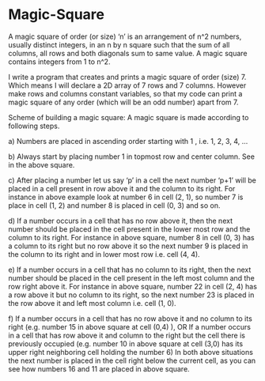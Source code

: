 # Magic-Square

A magic square of order (or size) ‘n’ is an arrangement of n^2 numbers, usually distinct integers, in an n by n square such that the sum of all columns, all rows and both diagonals sum to same value. A magic square contains integers from 1 to n^2.

I write a program that creates and prints a magic square of order (size) 7.
Which means I will declare a 2D array of 7 rows and 7 columns. However make rows and columns constant variables, so that my code can print a magic square of any order (which will be an odd number) apart from 7.

Scheme of building a magic square:
A magic square is made according to following steps. 

a)	Numbers are placed in ascending order starting with 1 , i.e. 1, 2, 3, 4, …

b)	Always start by placing number 1 in topmost row and center column. See in the above square.

c)	After placing a number let us say ‘p’ in a cell the next number ‘p+1’ will be placed in a cell present in row above it and the column to its right. For instance in above example  look at number 6 in cell (2, 1), so number 7 is place in cell (1, 2) and number 8 is placed in cell (0, 3) and so on.

d)	If a number occurs in a cell that has no row above it, then the next number should be placed in the cell present in the lower most row and the column to its right. For instance in above square, number 8 in cell (0, 3) has a column to its right but no row above it so the next number 9 is placed in the column to its right and in lower most row i.e. cell (4, 4).

e)	If a number occurs in a cell that has no column to its right, then the next number should be placed in the cell present in the left most column and the row right above it. For instance in above square, number 22 in cell (2, 4) has a row above it but no column to  its right, so the next number 23 is placed in the row above it and left most column i.e. cell (1, 0).

f)	If a number occurs in a cell that has no row above it and no column to its right (e.g. number 15 in above square at cell (0,4) ), 
OR
If a number occurs in a cell that has row above it and column to the right but the cell there is previously occupied (e.g. number 10 in above square at cell (3,0)  has its upper right neighboring cell holding the number 6) 
In both above situations the next number is placed in the cell right below the current cell, as you can see how numbers 16 and 11 are placed in above square. 

